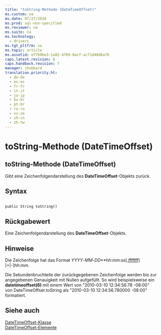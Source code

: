 ```yaml
---
title: "toString-Methode (DateTimeOffset)"
ms.custom: na
ms.date: 07/27/2016
ms.prod: sql-non-specified
ms.reviewer: na
ms.suite: na
ms.technology: 
  - drivers
ms.tgt_pltfrm: na
ms.topic: article
ms.assetid: e77b9be3-1a02-4769-8acf-ac71d48d6a76
caps.latest.revision: 8
caps.handback.revision: 7
manager: jhubbard
translation.priority.ht: 
  - de-de
  - es-es
  - fr-fr
  - it-it
  - ja-jp
  - ko-kr
  - pt-br
  - ru-ru
  - sv-se
  - zh-cn
  - zh-tw
---
```

# toString-Methode (DateTimeOffset)
    
## toString\-Methode \(DateTimeOffset\)  
 Gibt eine Zeichenfolgendarstellung des **DateTimeOffset**\-Objekts zurück.  
  
## Syntax  
  
```  
  
public String toString()  
```  
  
## Rückgabewert  
 Eine Zeichenfolgendarstellung des **DateTimeOffset**\-Objekts.  
  
## Hinweise  
 Die Zeichenfolge hat das Format *YYYY*\-*MM*\-*DD**hh*:*mm*:*ss*\[.*fffffff*\] \[\+|\-\]*hh*:*mm*.  
  
 Die Sekundenbruchteile der zurückgegebenen Zeichenfolge werden bis zur angegebenen Genauigkeit mit Nullen aufgefüllt. So wird beispielsweise ein **datetimeoffset\(6\)** mit einem Wert von "2010\-03\-10 12:34:56.78 \-08:00" von DateTimeOffset.toString als "2010\-03\-10 12:34:56.780000 \-08:00" formatiert.  
  
## Siehe auch  
 [DateTimeOffset-Klasse](../content/DateTimeOffset-Class.md)   
 [DateTimeOffset-Elemente](../content/DateTimeOffset-Members.md)  
  
  